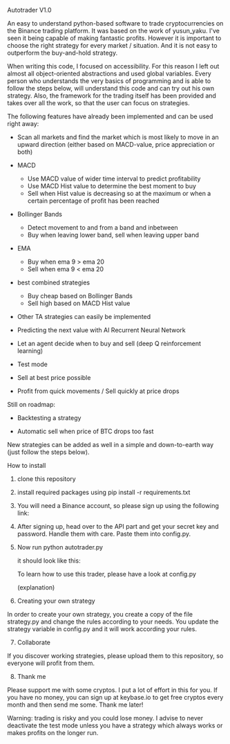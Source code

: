 Autotrader V1.0

An easy to understand python-based software to trade cryptocurrencies on the Binance trading platform. It was based on the work of yusun_yaku. I've seen it being capable of making fantastic profits. However it is important to choose the right strategy for every market / situation. And it is not easy to outperform the buy-and-hold strategy.

When writing this code, I focused on accessibility. For this reason I left out almost all object-oriented abstractions and used global variables. Every person who understands the very basics of programming and is able to follow the steps below, will understand this code and can try out his own strategy. Also, the framework for the trading itself has been provided and takes over all the work, so that the user can focus on strategies.

The following features have already been implemented and can be used right away:

- Scan all markets and find the market which is most likely to move in an upward direction (either based on MACD-value, price appreciation or both)

- MACD
    * Use MACD value of wider time interval to predict profitability
    * Use MACD Hist value to determine the best moment to buy
    * Sell when Hist value is decreasing so at the maximum or when a certain percentage of profit has been reached

- Bollinger Bands
    * Detect movement to and from a band and inbetween
    * Buy when leaving lower band, sell when leaving upper band

- EMA
    * Buy when ema 9 > ema 20
    * Sell when ema 9 < ema 20

- best combined strategies
    * Buy cheap based on Bollinger Bands
    * Sell high based on MACD Hist value

- Other TA strategies can easily be implemented

- Predicting the next value with AI Recurrent Neural Network

- Let an agent decide when to buy and sell (deep Q reinforcement learning)

- Test mode

- Sell at best price possible

- Profit from quick movements / Sell quickly at price drops

Still on roadmap:

- Backtesting a strategy

- Automatic sell when price of BTC drops too fast


New strategies can be added as well in a simple and down-to-earth way (just follow the steps below).

How to install

1. clone this repository

2. install required packages using pip install -r requirements.txt

3. You will need a Binance account, so please sign up using the following link:

4. After signing up, head over to the API part and get your secret key and password. Handle them with care. Paste them into config.py.

5. Now run python autotrader.py

   it should look like this:
   
   To learn how to use this trader, please have a look at config.py
   
   (explanation)
   
6. Creating your own strategy

In order to create your own strategy, you create a copy of the file strategy.py and change the rules according to your needs. You update the strategy variable in config.py
and it will work according your rules.

7. Collaborate

If you discover working strategies, please upload them to this repository, so everyone will profit from them.
   
8. Thank me

Please support me with some cryptos. I put a lot of effort in this for you. If you have no money, you can sign up at keybase.io to get free cryptos every month and then send me some. Thank me later!

Warning: trading is risky and you could lose money. I advise to never deactivate the test mode unless you have a strategy which always works or makes profits on the longer run.
